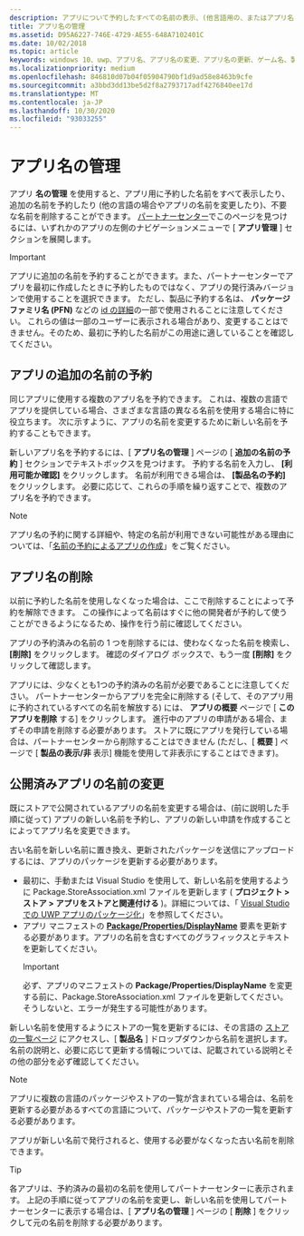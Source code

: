 ```yaml
---
description: アプリについて予約したすべての名前の表示、(他言語用の、またはアプリ名を変更するための) 追加の名前の予約、不要になった予約済みの名前の削除を行います。
title: アプリ名の管理
ms.assetid: D95A6227-746E-4729-AE55-648A7102401C
ms.date: 10/02/2018
ms.topic: article
keywords: windows 10、uwp、アプリ名、アプリ名の変更、アプリ名の更新、ゲーム名、製品名
ms.localizationpriority: medium
ms.openlocfilehash: 846810d07b04f05904790bf1d9ad58e8463b9cfe
ms.sourcegitcommit: a3bbd3dd13be5d2f8a2793717adf4276840ee17d
ms.translationtype: MT
ms.contentlocale: ja-JP
ms.lasthandoff: 10/30/2020
ms.locfileid: "93033255"
---
```

# <a name="manage-app-names"></a>アプリ名の管理

アプリ **名の管理** を使用すると、アプリ用に予約した名前をすべて表示したり、追加の名前を予約したり (他の言語の場合やアプリの名前を変更したり)、不要な名前を削除することができます。 [パートナーセンター](https://partner.microsoft.com/dashboard)でこのページを見つけるには、いずれかのアプリの左側のナビゲーションメニューで [ **アプリ管理** ] セクションを展開します。

> [!IMPORTANT]
> アプリに追加の名前を予約することができます。また、パートナーセンターでアプリを最初に作成したときに予約したものではなく、アプリの発行済みバージョンで使用することを選択できます。 ただし、製品に予約する名は、 **パッケージファミリ名 (PFN)** などの [id の詳細](view-app-identity-details.md)の一部で使用されることに注意してください。 これらの値は一部のユーザーに表示される場合があり、変更することはできません。そのため、最初に予約した名前がこの用途に適していることを確認してください。


## <a name="reserve-additional-names-for-your-app"></a>アプリの追加の名前の予約

同じアプリに使用する複数のアプリ名を予約できます。 これは、複数の言語でアプリを提供している場合、さまざまな言語の異なる名前を使用する場合に特に役立ちます。 次に示すように、アプリの名前を変更するために新しい名前を予約することもできます。

新しいアプリ名を予約するには、[ **アプリ名の管理** ] ページの [ **追加の名前の予約** ] セクションでテキストボックスを見つけます。 予約する名前を入力し、 **[利用可能か確認]** をクリックします。 名前が利用できる場合は、 **[製品名の予約]** をクリックします。 必要に応じて、これらの手順を繰り返すことで、複数のアプリ名を予約できます。

> [!NOTE]
> アプリ名の予約に関する詳細や、特定の名前が利用できない可能性がある理由については、「[名前の予約によるアプリの作成](create-your-app-by-reserving-a-name.md)」をご覧ください。


## <a name="delete-app-names"></a>アプリ名の削除

以前に予約した名前を使用しなくなった場合は、ここで削除することによって予約を解除できます。 この操作によって名前はすぐに他の開発者が予約して使うことができるようになるため、操作を行う前に確認してください。

アプリの予約済みの名前の 1 つを削除するには、使わなくなった名前を検索し、 **[削除]** をクリックします。 確認のダイアログ ボックスで、もう一度 **[削除]** をクリックして確認します。

アプリには、少なくとも1つの予約済みの名前が必要であることに注意してください。 パートナーセンターからアプリを完全に削除する (そして、そのアプリ用に予約されているすべての名前を解放する) には、 **アプリの概要** ページで [ **このアプリを削除** する] をクリックします。 進行中のアプリの申請がある場合、まずその申請を削除する必要があります。 ストアに既にアプリを発行している場合は、パートナーセンターから削除することはできません (ただし、[ **概要** ] ページで [ **製品の表示/非** 表示] 機能を使用して非表示にすることはできます)。 


## <a name="rename-an-app-that-has-already-been-published"></a>公開済みアプリの名前の変更

既にストアで公開されているアプリの名前を変更する場合は、(前に説明した手順に従って) アプリの新しい名前を予約し、アプリの新しい申請を作成することによってアプリ名を変更できます。 

古い名前を新しい名前に置き換え、更新されたパッケージを送信にアップロードするには、アプリのパッケージを更新する必要があります。
- 最初に、手動または Visual Studio を使用して、新しい名前を使用するように Package.StoreAssociation.xml ファイルを更新します ( **プロジェクト > ストア > アプリをストアと関連付ける** )。詳細については、「 [Visual Studio での UWP アプリのパッケージ化](/windows/msix/package/packaging-uwp-apps)」を参照してください。
- アプリ マニフェストの [**Package/Properties/DisplayName**](/uwp/schemas/appxpackage/uapmanifestschema/element-displayname) 要素を更新する必要があります。アプリの名前を含むすべてのグラフィックスとテキストを更新してください。 
  > [!IMPORTANT]
  > 必ず、アプリのマニフェストの **Package/Properties/DisplayName** を変更する前に、Package.StoreAssociation.xml ファイルを更新してください。そうしないと、エラーが発生する可能性があります。

新しい名前を使用するようにストアの一覧を更新するには、その言語の [ストアの一覧ページ](create-app-store-listings.md) にアクセスし、[ **製品名** ] ドロップダウンから名前を選択します。 名前の説明と、必要に応じて更新する情報については、記載されている説明とその他の部分を必ず確認してください。

> [!NOTE]
> アプリに複数の言語のパッケージやストアの一覧が含まれている場合は、名前を更新する必要があるすべての言語について、パッケージやストアの一覧を更新する必要があります。

アプリが新しい名前で発行されると、使用する必要がなくなった古い名前を削除できます。

> [!TIP]
> 各アプリは、予約済みの最初の名前を使用してパートナーセンターに表示されます。 上記の手順に従ってアプリの名前を変更し、新しい名前を使用してパートナーセンターに表示する場合は、[ **アプリ名の管理** ] ページの [ **削除** ] をクリックして元の名前を削除する必要があります。 

 

 
